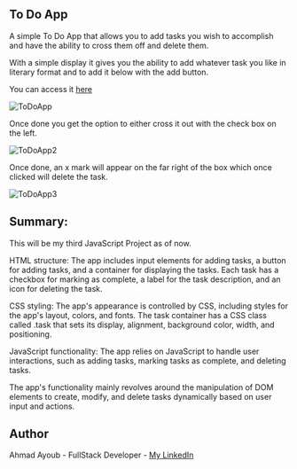 ## To Do App

A simple To Do App that allows you to add tasks you wish to accomplish and have the ability to cross them off and delete them.

With a simple display it gives you the ability to add whatever task you like in literary format and to add it below with the add button.

You can access it [here](https://ahmad-ayoub.github.io/To_Do_App/)

![ToDoApp](https://user-images.githubusercontent.com/107888495/229297712-c915b0f1-4e4b-4538-84ea-42cf6cfd4a41.png)

Once done you get the option to either cross it out with the check box on the left.

![ToDoApp2](https://user-images.githubusercontent.com/107888495/229297947-10960d2f-a24f-40b4-aeec-d23d067b9407.png)

Once done, an x mark will appear on the far right of the box which once clicked will delete the task.

![ToDoApp3](https://user-images.githubusercontent.com/107888495/229298101-d46ae909-cfad-4243-ad75-d7673bdcac26.png)

## Summary:

This will be my third JavaScript Project as of now.

HTML structure: The app includes input elements for adding tasks, a button for adding tasks, and a container for displaying the tasks. Each task has a checkbox for marking as complete, a label for the task description, and an icon for deleting the task.

CSS styling: The app's appearance is controlled by CSS, including styles for the app's layout, colors, and fonts. The task container has a CSS class called .task that sets its display, alignment, background color, width, and positioning.

JavaScript functionality: The app relies on JavaScript to handle user interactions, such as adding tasks, marking tasks as complete, and deleting tasks.

The app's functionality mainly revolves around the manipulation of DOM elements to create, modify, and delete tasks dynamically based on user input and actions.

## Author

Ahmad Ayoub - FullStack Developer - [My LinkedIn](https://www.linkedin.com/in/ahmad-ayoub/)
